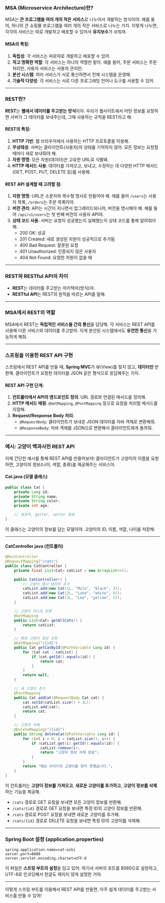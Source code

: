 ### MSA (Microservice Architecture)란?

MSA는 **큰 프로그램을 여러 개의 작은 서비스**로 나누어서 개발하는 방식이야. 예를 들어, 하나의 큰 쇼핑몰 프로그램을 여러 개의 작은 서비스로 나누는 거지. 이렇게 나누면, 각각의 서비스는 따로 개발하고 배포할 수 있어서 **유지보수**가 쉬워져.

#### MSA의 특징:
1. **독립성**: 각 서비스는 따로따로 개발하고 배포할 수 있어.
2. **작고 명확한 역할**: 각 서비스는 하나의 역할만 맡아. 예를 들어, 주문 서비스는 주문 처리만, 사용자 서비스는 사용자 관리만.
3. **분산 시스템**: 여러 서비스가 서로 통신하면서 전체 시스템을 운영해.
4. **기술적 다양성**: 각 서비스는 서로 다른 프로그래밍 언어나 도구를 사용할 수 있어.

---

### REST란?

**REST**는 **웹에서 데이터를 주고받는 방식**이야. 우리가 웹사이트에서 어떤 정보를 요청하면 서버가 그 데이터를 보내주는데, 그때 사용하는 규칙을 REST라고 해.

#### REST의 특징:
1. **HTTP 기반**: 웹 브라우저에서 사용하는 HTTP 프로토콜을 이용해.
2. **무상태성**: 서버는 클라이언트(사용자)의 상태를 기억하지 않아. 모든 정보는 요청할 때마다 새로 보내줘야 해.
3. **자원 명명**: 모든 자원(데이터)은 고유한 URL로 식별돼.
4. **HTTP 메서드 사용**: 데이터를 가져오고, 보내고, 수정하는 데 다양한 HTTP 메서드(GET, POST, PUT, DELETE 등)를 사용해.

#### REST API 설계할 때 고려할 점:
1. **자원 명명**: URL은 소문자와 복수형 명사로 만들어야 해. 예를 들어 `/users`는 사용자 목록, `/orders`는 주문 목록이야.
2. **버전 관리**: API는 시간이 지나면서 업그레이드되니까, 버전을 명시해야 해. 예를 들어 `/api/v1/users`는 첫 번째 버전의 사용자 API야.
3. **상태 코드 사용**: 서버는 요청이 성공했는지 실패했는지 상태 코드를 통해 알려줘야 해.
    - 200 OK: 성공
    - 201 Created: 새로 생성된 자원이 성공적으로 추가됨
    - 400 Bad Request: 잘못된 요청
    - 401 Unauthorized: 인증되지 않은 사용자
    - 404 Not Found: 요청한 자원이 없을 때

---

### REST와 RESTful API의 차이

- **REST**는 데이터를 주고받는 아키텍처(방식)야.
- **RESTful API**는 REST의 원칙을 따르는 API를 말해.

---

### MSA에서 REST의 역할

MSA에서 REST는 **독립적인 서비스들 간의 통신**을 담당해. 각 서비스는 REST API를 사용해 다른 서비스와 데이터를 주고받아. 이게 분산된 시스템에서도 **유연한 통신**을 가능하게 해줘.

---

### 스프링을 이용한 REST API 구현

스프링에서 REST API를 만들 때, **Spring MVC**가 뷰(View)를 찾지 않고, **데이터만** 반환해. 클라이언트가 요청한 데이터를 JSON 같은 형식으로 응답해주는 거지.

#### REST API 구현 단계:
1. **컨트롤러에서 API의 엔드포인트 정의**: URL 경로와 연결된 메서드를 정의해.
2. **HTTP 메서드 매핑**: `@GetMapping`, `@PostMapping` 등으로 요청을 처리할 메서드를 지정해.
3. **Request/Response Body 처리**:
    - `@RequestBody`: 클라이언트가 보내온 JSON 데이터를 자바 객체로 변환해줘.
    - `@ResponseBody`: 자바 객체를 JSON으로 변환해서 클라이언트에게 돌려줘.

---

### 예시: 고양이 백과사전 REST API

이제 간단한 예시를 통해 REST API를 만들어보자! 클라이언트가 고양이의 이름을 요청하면, 고양이의 정보(나이, 색깔, 종류)를 제공해주는 서비스야.

#### Cat.java (모델 클래스)

```java
public class Cat {
    private Long id;
    private String name;
    private String color;
    private int age;

    // 생성자, getter, setter 등등
}
```

이 클래스는 고양이의 정보를 담는 모델이야. 고양이의 ID, 이름, 색깔, 나이를 저장해.

---

#### CatController.java (컨트롤러)

```java
@RestController
@RequestMapping("/cats")
public class CatController {
    private final List<Cat> catList = new ArrayList<>();

    public CatController() {
        // 고양이 예시 데이터 추가
        catList.add(new Cat(1L, "Milo", "black", 3));
        catList.add(new Cat(2L, "Luna", "white", 4));
        catList.add(new Cat(3L, "Leo", "yellow", 1));
    }

    // 고양이 리스트 반환
    @GetMapping
    public List<Cat> getAllCats() {
        return catList;
    }

    // 특정 고양이 정보 조회
    @GetMapping("/{id}")
    public Cat getCatById(@PathVariable Long id) {
        for (Cat cat : catList) {
            if (cat.getId().equals(id)) {
                return cat;
            }
        }
        return null;
    }

    // 새 고양이 추가
    @PostMapping
    public Cat addCat(@RequestBody Cat cat) {
        cat.setId(catList.size() + 1L);
        catList.add(cat);
        return cat;
    }

    // 고양이 삭제
    @DeleteMapping("/{id}")
    public String deleteCat(@PathVariable Long id) {
        for (int i = 0; i < catList.size(); i++) {
            if (catList.get(i).getId().equals(id)) {
                catList.remove(i);
                return "고양이 정보 삭제 완료";
            }
        }
        return "해당 아이디의 고양이를 찾지 못했습니다.";
    }
}
```

이 컨트롤러는 **고양이 정보를 가져오고**, **새로운 고양이를 추가하고**, **고양이 정보를 삭제**하는 기능을 제공해.

- `/cats` 경로로 GET 요청을 보내면 모든 고양이 정보를 반환해.
- `/cats/{id}` 경로로 GET 요청을 보내면 특정 ID의 고양이 정보를 반환해.
- `/cats` 경로로 POST 요청을 보내면 새로운 고양이를 추가해.
- `/cats/{id}` 경로로 DELETE 요청을 보내면 특정 ID의 고양이를 삭제해.

---

### Spring Boot 설정 (application.properties)

```properties
spring.application.name=cat-wiki
server.port=8080
server.servlet.encoding.charset=UTF-8
```

이 파일은 **스프링 부트의 설정**을 담고 있어. 여기서 서버의 포트를 8080으로 설정하고, UTF-8로 인코딩해서 한글도 깨지지 않게 설정한 거야.

---

이렇게 스프링 부트를 이용해서 REST API를 만들면, 아주 쉽게 데이터를 주고받는 서비스를 만들 수 있어!